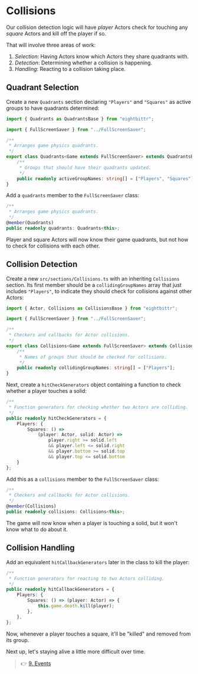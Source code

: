 # Collisions

Our collision detection logic will have _player_ Actors check for touching any _square_ Actors and kill off the player if so.

That will involve three areas of work:

1. _Selection_: Having Actors know which Actors they share quadrants with.
2. _Detection_: Determining whether a collision is happening.
3. _Handling_: Reacting to a collision taking place.

## Quadrant Selection

Create a new `Quadrants` section declaring `"Players"` and `"Squares"` as active groups to have quadrants determined:

```ts
import { Quadrants as QuadrantsBase } from "eightbittr";

import { FullScreenSaver } from "../FullScreenSaver";

/**
 * Arranges game physics quadrants.
 */
export class Quadrants<Game extends FullScreenSaver> extends QuadrantsBase<Game> {
    /**
     * Groups that should have their quadrants updated.
     */
    public readonly activeGroupNames: string[] = ["Players", "Squares"];
}
```

Add a `quadrants` member to the `FullScreenSaver` class:

```ts
/**
 * Arranges game physics quadrants.
 */
@member(Quadrants)
public readonly quadrants: Quadrants<this>;
```

Player and square Actors will now know their game quadrants, but not how to check for collisions with each other.

## Collision Detection

Create a new `src/sections/Collisions.ts` with an inheriting `Collisions` section.
Its first member should be a `collidingGroupNames` array that just includes `"Players"`, to indicate they should check for collisions against other Actors:

```ts
import { Actor, Collisions as CollisionsBase } from "eightbittr";

import { FullScreenSaver } from "../FullScreenSaver";

/**
 * Checkers and callbacks for Actor collisions.
 */
export class Collisions<Game extends FullScreenSaver> extends CollisionsBase<Game> {
    /**
     * Names of groups that should be checked for collisions.
     */
    public readonly collidingGroupNames: string[] = ["Players"];
}
```

Next, create a `hitCheckGenerators` object containing a function to check whether a player touches a solid:

```ts
/**
 * Function generators for checking whether two Actors are colliding.
 */
public readonly hitCheckGenerators = {
    Players: {
        Squares: () =>
            (player: Actor, solid: Actor) =>
                player.right >= solid.left
                && player.left <= solid.right
                && player.bottom >= solid.top
                && player.top <= solid.bottom
    }
};
```

Add this as a `collisions` member to the `FullScreenSaver` class:

```ts
/**
 * Checkers and callbacks for Actor collisions.
 */
@member(Collisions)
public readonly collisions: Collisions<this>;
```

The game will now know when a player is touching a solid, but it won't know what to do about it.

## Collision Handling

Add an equivalent `hitCallbackGenerators` later in the class to kill the player:

```ts
/**
 * Function generators for reacting to two Actors colliding.
 */
public readonly hitCallbackGenerators = {
    Players: {
        Squares: () => (player: Actor) => {
            this.game.death.kill(player);
        },
    },
};
```

Now, whenever a player touches a square, it'll be "killed" and removed from its group.

Next up, let's staying alive a little more difficult over time.

> 👉 [9. Events](./9.%20Events.md)
